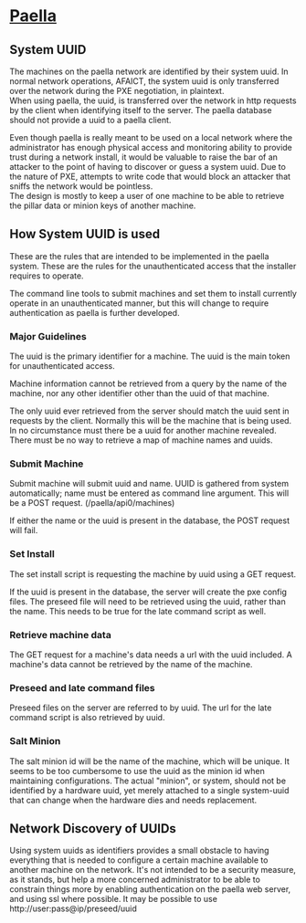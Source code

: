# [Paella](#)

## System UUID

The machines on the paella network are identified by their system 
uuid.  In normal network operations, AFAICT, the system uuid is only 
transferred over the network during the PXE negotiation, in plaintext.  
When using paella, the uuid, is transferred over the network in http 
requests by the client when identifying itself to the server.  The paella 
database should not provide a uuid to a paella client.

Even though paella is really meant to be used on a local network where 
the administrator has enough physical access and monitoring ability to 
provide trust during a network install, it would be valuable to raise 
the bar of an attacker to the point of having to discover or guess a 
system uuid.  Due to the nature of PXE, attempts to write code that 
would block an attacker that sniffs the network would be pointless.  
The design is mostly to keep a user of one machine to be able to 
retrieve the pillar data or minion keys of another machine.


## How System UUID is used

These are the rules that are intended to be implemented in the paella 
system.  These are the rules for the unauthenticated access that the 
installer requires to operate.  

The command line tools to submit machines and set them to install 
currently operate in an unauthenticated manner, but this will 
change to require authentication as paella is further developed.


### Major Guidelines

The uuid is the primary identifier for a machine.  The uuid is the 
main token for unauthenticated access.

Machine information cannot be retrieved from a query by the 
name of the machine, nor any other identifier other than the 
uuid of that machine.

The only uuid ever retrieved from the server should match the uuid 
sent in requests by the client.  Normally this will be the machine 
that is being used.  In no circumstance must there be a uuid for 
another machine revealed.  There must be no way to retrieve a map of 
machine names and uuids.


### Submit Machine

Submit machine will submit uuid and name.  UUID is gathered from system 
automatically; name must be entered as command line argument.  This will 
be a POST request. (/paella/api0/machines)

If either the name or the uuid is present in the database, the POST 
request will fail.


### Set Install

The set install script is requesting the machine by uuid using a GET 
request.

If the uuid is present in the database, the server will create the
pxe config files.  The preseed file will need to be retrieved using 
the uuid, rather than the name.  This needs to be true for the late 
command script as well.

### Retrieve machine data

The GET request for a machine's data needs a url with the uuid 
included.  A machine's data cannot be retrieved by the name of 
the machine.


### Preseed and late command files

Preseed files on the server are referred to by uuid.  The url for 
the late command script is also retrieved by uuid.

### Salt Minion

The salt minion id will be the name of the machine, which will be 
unique.  It seems to be too cumbersome to use the uuid as the minion 
id when maintaining configurations.  The actual "minion", or system,
should not be identified by a hardware uuid, yet merely attached to a
single system-uuid that can change when the hardware dies and needs
replacement.



## Network Discovery of UUIDs

Using system uuids as identifiers provides a small obstacle to 
having everything that is needed to configure a certain machine 
available to another machine on the network.  It's not intended 
to be a security measure, as it stands, but help a more concerned 
administrator to be able to constrain things more by enabling 
authentication on the paella web server, and using ssl where 
possible.  It may be possible to use http://user:pass@ip/preseed/uuid 






